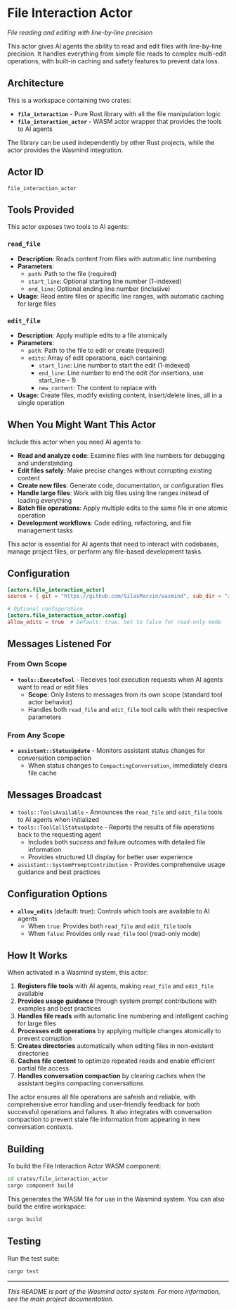 # File Interaction Actor

*File reading and editing with line-by-line precision*

This actor gives AI agents the ability to read and edit files with line-by-line precision. It handles everything from simple file reads to complex multi-edit operations, with built-in caching and safety features to prevent data loss.

## Architecture

This is a workspace containing two crates:
- **`file_interaction`** - Pure Rust library with all the file manipulation logic
- **`file_interaction_actor`** - WASM actor wrapper that provides the tools to AI agents

The library can be used independently by other Rust projects, while the actor provides the Wasmind integration.

## Actor ID
`file_interaction_actor`

## Tools Provided

This actor exposes two tools to AI agents:

### `read_file`
- **Description**: Reads content from files with automatic line numbering
- **Parameters**:
  - `path`: Path to the file (required) 
  - `start_line`: Optional starting line number (1-indexed)
  - `end_line`: Optional ending line number (inclusive)
- **Usage**: Read entire files or specific line ranges, with automatic caching for large files

### `edit_file`
- **Description**: Apply multiple edits to a file atomically
- **Parameters**:
  - `path`: Path to the file to edit or create (required)
  - `edits`: Array of edit operations, each containing:
    - `start_line`: Line number to start the edit (1-indexed)
    - `end_line`: Line number to end the edit (for insertions, use start_line - 1)
    - `new_content`: The content to replace with
- **Usage**: Create files, modify existing content, insert/delete lines, all in a single operation

## When You Might Want This Actor

Include this actor when you need AI agents to:

- **Read and analyze code**: Examine files with line numbers for debugging and understanding
- **Edit files safely**: Make precise changes without corrupting existing content  
- **Create new files**: Generate code, documentation, or configuration files
- **Handle large files**: Work with big files using line ranges instead of loading everything
- **Batch file operations**: Apply multiple edits to the same file in one atomic operation
- **Development workflows**: Code editing, refactoring, and file management tasks

This actor is essential for AI agents that need to interact with codebases, manage project files, or perform any file-based development tasks.

## Configuration

```toml
[actors.file_interaction_actor]
source = { git = "https://github.com/SilasMarvin/wasmind", sub_dir = "actors/file_interaction/crates/file_interaction_actor" }

# Optional configuration
[actors.file_interaction_actor.config]
allow_edits = true  # Default: true. Set to false for read-only mode
```

## Messages Listened For

### From Own Scope

- **`tools::ExecuteTool`** - Receives tool execution requests when AI agents want to read or edit files
  - **Scope**: Only listens to messages from its own scope (standard tool actor behavior)
  - Handles both `read_file` and `edit_file` tool calls with their respective parameters

### From Any Scope

- **`assistant::StatusUpdate`** - Monitors assistant status changes for conversation compaction
  - When status changes to `CompactingConversation`, immediately clears file cache

## Messages Broadcast

- `tools::ToolsAvailable` - Announces the `read_file` and `edit_file` tools to AI agents when initialized
- `tools::ToolCallStatusUpdate` - Reports the results of file operations back to the requesting agent
  - Includes both success and failure outcomes with detailed file information
  - Provides structured UI display for better user experience
- `assistant::SystemPromptContribution` - Provides comprehensive usage guidance and best practices

## Configuration Options

- **`allow_edits`** (default: true): Controls which tools are available to AI agents
  - When `true`: Provides both `read_file` and `edit_file` tools
  - When `false`: Provides only `read_file` tool (read-only mode)

## How It Works

When activated in a Wasmind system, this actor:

1. **Registers file tools** with AI agents, making `read_file` and `edit_file` available
2. **Provides usage guidance** through system prompt contributions with examples and best practices
3. **Handles file reads** with automatic line numbering and intelligent caching for large files
4. **Processes edit operations** by applying multiple changes atomically to prevent corruption
6. **Creates directories** automatically when editing files in non-existent directories
7. **Caches file content** to optimize repeated reads and enable efficient partial file access
8. **Handles conversation compaction** by clearing caches when the assistant begins compacting conversations

The actor ensures all file operations are safeish and reliable, with comprehensive error handling and user-friendly feedback for both successful operations and failures. It also integrates with conversation compaction to prevent stale file information from appearing in new conversation contexts.

## Building

To build the File Interaction Actor WASM component:

```bash
cd crates/file_interaction_actor
cargo component build
```

This generates the WASM file for use in the Wasmind system. You can also build the entire workspace:

```bash
cargo build
```

## Testing

Run the test suite:

```bash
cargo test
```

---

*This README is part of the Wasmind actor system. For more information, see the main project documentation.*

